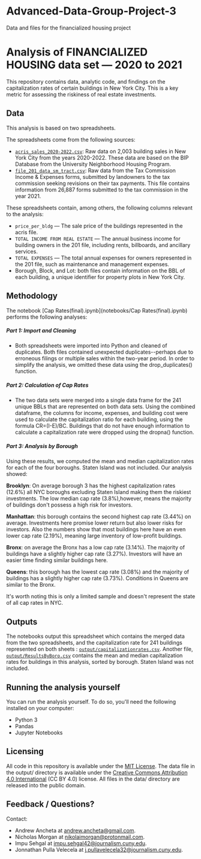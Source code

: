 # Advanced-Data-Group-Project-3
Data and files for the financialized housing project


# Analysis of FINANCIALIZED HOUSING data set — 2020 to 2021

This repository contains data, analytic code, and findings on the capitalization rates of certain buildings in New York City. This is a key metric for assessing the riskiness of real estate investments. 

## Data

This analysis is based on two spreadsheets.

The spreadsheets come from the following sources:

  - [`acris_sales_2020-2022.csv`](data/acris_sales_2020-2022.csv): Raw data on 2,003 building sales in New York City from the years 2020-2022. These data are based on the BIP Database from the University Neighborhood Housing Program. 
  - [`file_201_data_sm_tract.csv`](file_201_data_sm_tract.csv): Raw data from the Tax Commission Income & Expenses forms, submitted by landowners to the tax commission seeking revisions on their tax payments. This file contains information from 26,887 forms submitted to the tax commission in the year 2021.

These spreadsheets contain, among others, the following columns relevant to the analysis:

- `price_per_bldg` — The sale price of the buildings represented in the acris file.
- `TOTAL INCOME FROM REAL ESTATE` — The annual business income for building owners in the 201 file, including rents, billboards, and ancillary services. 
- `TOTAL EXPENSES` — The total annual expenses for owners represented in the 201 file, such as maintenance and management expenses.
- Borough, Block, and Lot: both files contain information on the BBL of each building, a unique identifier for property plots in New York City. 

## Methodology

The notebook [Cap Rates(final).ipynb](notebooks/Cap Rates(final).ipynb) performs the following analyses:

##### Part 1: Import and Cleaning

- Both spreadsheets were imported into Python and cleaned of duplicates. Both files contained unexpected duplicates--perhaps due to erroneous filings or multiple sales within the two-year period. In order to simplify the analysis, we omitted these data using the drop_duplicates() function. 

##### Part 2: Calculation of Cap Rates

- The two data sets were merged into a single data frame for the 241 unique BBLs that are represented on both data sets. Using the combined dataframe, the columns for income, expenses, and building cost were used to calculate the capitalization ratio for each building, using the formula CR=(I-E)/BC. 
Buildings that do not have enough information to calculate a capitalization rate were dropped using the dropna() function.


##### Part 3: Analysis by Borough


Using these results, we computed the mean and median capitalization rates for each of the four boroughs. Staten Island was not included. 
Our analysis showed: 

  **Brooklyn**: On average borough 3 has the highest capitalization rates (12.6%) all NYC boroughs excluding Staten Island making them the riskiest investments. The low median cap rate (3.8%),however, means the majority of buildings don't possess a high risk for investors. 
  
  **Manhattan**: this borough contains the second highest cap rate (3.44%) on average. Investments here promise lower return but also lower risks for investors. Also the numbers show that most buildings here have an even lower cap rate (2.19%), meaning large inventory of low-profit buildings.
  
  **Bronx**: on average the Bronx has a low cap rate (3.14%). The majority of buildings have a slightly higher cap rate (3.27%). Investors will have an easier time finding similar buildings here. 
  
  **Queens**: this borough has the lowest cap rate (3.08%) and the majority of buildings has a slightly higher cap rate (3.73%). Conditions in Queens are similar to the Bronx. 

  
  
It's worth noting this is only a limited sample and doesn't represent the state of all cap rates in NYC. 

## Outputs

The notebooks output this spreadsheet which contains the merged data from the two spreadsheets, and the capitalization rate for 241 buildings represented on both sheets : [`output/capitalizationrates.csv`](output/capitalizationrates.csv).
Another file, [`output/ResultsByBoro.csv`](output/ResultsbyBoro.csv) contains the mean and median capitalization rates for buildings in this analysis, sorted by borough. Staten Island was not included. 

## Running the analysis yourself

You can run the analysis yourself. To do so, you'll need the following installed on your computer:

- Python 3
- Pandas
- Jupyter Notebooks

## Licensing

All code in this repository is available under the [MIT License](https://opensource.org/licenses/MIT). The data file in the output/ directory is available under the [Creative Commons Attribution 4.0 International](https://creativecommons.org/licenses/by/4.0/) (CC BY 4.0) license. All files in the data/ directory are released into the public domain.

## Feedback / Questions?

Contact: 
  - Andrew Ancheta at andrew.ancheta@gmail.com.
  - Nicholas Morgan at nikolaimorgan@protonmail.com.
  - Impu Sehgal at impu.sehgal42@journalism.cuny.edu.
  - Jonnathan Pulla Velecela at j.pullavelecela32@journalism.cuny.edu. 
